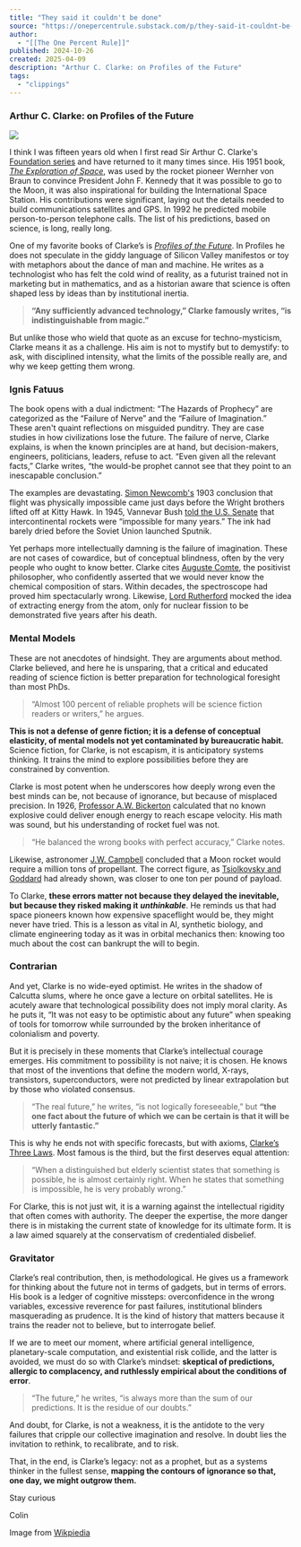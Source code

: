 ```yaml
---
title: "They said it couldn't be done"
source: "https://onepercentrule.substack.com/p/they-said-it-couldnt-be-done?publication_id=3028809&post_id=160943849&isFreemail=true&r=7br8e&triedRedirect=true"
author:
  - "[[The One Percent Rule]]"
published: 2024-10-26
created: 2025-04-09
description: "Arthur C. Clarke: on Profiles of the Future"
tags:
  - "clippings"
---
```

### Arthur C. Clarke: on Profiles of the Future

![](https://substackcdn.com/image/fetch/w_1456,c_limit,f_auto,q_auto:good,fl_progressive:steep/https%3A%2F%2Fsubstack-post-media.s3.amazonaws.com%2Fpublic%2Fimages%2Fe403eeb7-066f-4a34-80e3-ec7d40eef624_1024x689.jpeg)

I think I was fifteen years old when I first read Sir Arthur C. Clarke's [Foundation series](https://en.wikipedia.org/wiki/Foundation_\(book_series\)) and have returned to it many times since. His 1951 book, *[The Exploration of Space](https://www.amazon.com/Exploration-Space-Arthur-C-Clarke/dp/B0000CI15V)*, was used by the rocket pioneer Wernher von Braun to convince President John F. Kennedy that it was possible to go to the Moon, it was also inspirational for building the International Space Station. His contributions were significant, laying out the details needed to build communications satellites and GPS. In 1992 he predicted mobile person-to-person telephone calls. The list of his predictions, based on science, is long, really long.

One of my favorite books of Clarke’s is *[Profiles of the Future](https://www.amazon.com/Profiles-Future-Inquiry-Limits-Possible/dp/0575402776)*. In Profiles he does not speculate in the giddy language of Silicon Valley manifestos or toy with metaphors about the dance of man and machine. He writes as a technologist who has felt the cold wind of reality, as a futurist trained not in marketing but in mathematics, and as a historian aware that science is often shaped less by ideas than by institutional inertia.

> **“Any sufficiently advanced technology,” Clarke famously writes, “is indistinguishable from magic.”**

But unlike those who wield that quote as an excuse for techno-mysticism, Clarke means it as a challenge. His aim is not to mystify but to demystify: to ask, with disciplined intensity, what the limits of the possible really are, and why we keep getting them wrong.

### Ignis Fatuus

The book opens with a dual indictment: “The Hazards of Prophecy” are categorized as the “Failure of Nerve” and the “Failure of Imagination.” These aren't quaint reflections on misguided punditry. They are case studies in how civilizations lose the future. The failure of nerve, Clarke explains, is when the known principles are at hand, but decision-makers, engineers, politicians, leaders, refuse to act. “Even given all the relevant facts,” Clarke writes, “the would-be prophet cannot see that they point to an inescapable conclusion.”

The examples are devastating. [Simon Newcomb's](https://en.wikipedia.org/wiki/Simon_Newcomb) 1903 conclusion that flight was physically impossible came just days before the Wright brothers lifted off at Kitty Hawk. In 1945, Vannevar Bush [told the U.S. Senate](https://www.nasa.gov/wp-content/uploads/2023/04/sp-4232.pdf) that intercontinental rockets were “impossible for many years.” The ink had barely dried before the Soviet Union launched Sputnik.

Yet perhaps more intellectually damning is the failure of imagination. These are not cases of cowardice, but of conceptual blindness, often by the very people who ought to know better. Clarke cites [Auguste Comte](https://en.wikipedia.org/wiki/Auguste_Comte), the positivist philosopher, who confidently asserted that we would never know the chemical composition of stars. Within decades, the spectroscope had proved him spectacularly wrong. Likewise, [Lord Rutherford](https://en.wikipedia.org/wiki/Ernest_Rutherford) mocked the idea of extracting energy from the atom, only for nuclear fission to be demonstrated five years after his death.

### Mental Models

These are not anecdotes of hindsight. They are arguments about method. Clarke believed, and here he is unsparing, that a critical and educated reading of science fiction is better preparation for technological foresight than most PhDs.

> “Almost 100 percent of reliable prophets will be science fiction readers or writers,” he argues.

**This is not a defense of genre fiction; it is a defense of conceptual elasticity, of mental models not yet contaminated by bureaucratic habit.** Science fiction, for Clarke, is not escapism, it is anticipatory systems thinking. It trains the mind to explore possibilities before they are constrained by convention.

Clarke is most potent when he underscores how deeply wrong even the best minds can be, not because of ignorance, but because of misplaced precision. In 1926, [Professor A.W. Bickerton](http://professor%20a.w.%20bickerton/) calculated that no known explosive could deliver enough energy to reach escape velocity. His math was sound, but his understanding of rocket fuel was not.

> “He balanced the wrong books with perfect accuracy,” Clarke notes.

Likewise, astronomer [J.W. Campbell](https://www.tandfonline.com/doi/pdf/10.1080/14786444108520743) concluded that a Moon rocket would require a million tons of propellant. The correct figure, as [Tsiolkovsky and Goddard](https://faculty.etsu.edu/gardnerr/sputnik/engineers.htm) had already shown, was closer to one ton per pound of payload.

To Clarke, **these errors matter not because they delayed the inevitable, but because they risked making it** ***unthinkable***. He reminds us that had space pioneers known how expensive spaceflight would be, they might never have tried. This is a lesson as vital in AI, synthetic biology, and climate engineering today as it was in orbital mechanics then: knowing too much about the cost can bankrupt the will to begin.

### Contrarian

And yet, Clarke is no wide-eyed optimist. He writes in the shadow of Calcutta slums, where he once gave a lecture on orbital satellites. He is acutely aware that technological possibility does not imply moral clarity. As he puts it, “It was not easy to be optimistic about any future” when speaking of tools for tomorrow while surrounded by the broken inheritance of colonialism and poverty.

But it is precisely in these moments that Clarke’s intellectual courage emerges. His commitment to possibility is not naive; it is chosen. He knows that most of the inventions that define the modern world, X-rays, transistors, superconductors, were not predicted by linear extrapolation but by those who violated consensus.

> “The real future,” he writes, “is not logically foreseeable,” but **“the one fact about the future of which we can be certain is that it will be utterly fantastic.”**

This is why he ends not with specific forecasts, but with axioms, [Clarke’s Three Laws](https://en.wikipedia.org/wiki/Clarke%27s_three_laws). Most famous is the third, but the first deserves equal attention:

> “When a distinguished but elderly scientist states that something is possible, he is almost certainly right. When he states that something is impossible, he is very probably wrong.”

For Clarke, this is not just wit, it is a warning against the intellectual rigidity that often comes with authority. The deeper the expertise, the more danger there is in mistaking the current state of knowledge for its ultimate form. It is a law aimed squarely at the conservatism of credentialed disbelief.

### Gravitator

Clarke’s real contribution, then, is methodological. He gives us a framework for thinking about the future not in terms of gadgets, but in terms of errors. His book is a ledger of cognitive missteps: overconfidence in the wrong variables, excessive reverence for past failures, institutional blinders masquerading as prudence. It is the kind of history that matters because it trains the reader not to believe, but to interrogate belief.

If we are to meet our moment, where artificial general intelligence, planetary-scale computation, and existential risk collide, and the latter is avoided, we must do so with Clarke’s mindset: **skeptical of predictions, allergic to complacency, and ruthlessly empirical about the conditions of error**.

> “The future,” he writes, “is always more than the sum of our predictions. It is the residue of our doubts.”

And doubt, for Clarke, is not a weakness, it is the antidote to the very failures that cripple our collective imagination and resolve. In doubt lies the invitation to rethink, to recalibrate, and to risk.

That, in the end, is Clarke’s legacy: not as a prophet, but as a systems thinker in the fullest sense, **mapping the contours of ignorance so that, one day, we might outgrow them.**

Stay curious

Colin

Image from [Wikpiedia](https://en.wikipedia.org/wiki/Arthur_C._Clarke)